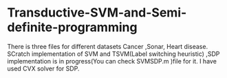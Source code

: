 # Transductive-SVM-and-Semi-definite-programming

There is three files for different datasets Cancer ,Sonar, Heart disease. SCratch implementation of SVM and TSVM(Label switching heuristic) ,SDP implementation is in progress(You can check SVMSDP.m )file for it. I have used CVX solver for SDP.
